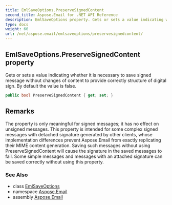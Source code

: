 ```yaml
---
title: EmlSaveOptions.PreserveSignedContent
second_title: Aspose.Email for .NET API Reference
description: EmlSaveOptions property. Gets or sets a value indicating whether it is necessary to save signed message without changes of content to provide correctly structure of digital sign. By default the value is false
type: docs
weight: 60
url: /net/aspose.email/emlsaveoptions/preservesignedcontent/
---
```

## EmlSaveOptions.PreserveSignedContent property

Gets or sets a value indicating whether it is necessary to save signed message without changes of content to provide correctly structure of digital sign. By default the value is false.

```csharp
public bool PreserveSignedContent { get; set; }
```

## Remarks

The property is only meaningful for signed messages; it has no effect on unsigned messages. This property is intended for some complex signed messages with detached signature generated by other clients, whose implementation differences prevent Aspose.Email from exactly replicating their MIME content generation. Saving such messages without using PreserveSignedContent will cause the signature in the saved messages to fail. Some simple messages and messages with an attached signature can be saved correctly without using this property.

### See Also

* class [EmlSaveOptions](../)
* namespace [Aspose.Email](../../emlsaveoptions/)
* assembly [Aspose.Email](../../../)


